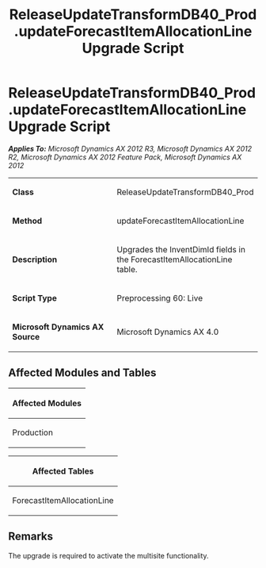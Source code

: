 ﻿---
title: ReleaseUpdateTransformDB40_Prod.updateForecastItemAllocationLine Upgrade Script
TOCTitle: ReleaseUpdateTransformDB40_Prod.updateForecastItemAllocationLine Upgrade Script
ms:assetid: 9b5105d8-510c-a8b3-65cf-df75465ebd8b
ms:mtpsurl: https://msdn.microsoft.com/en-us/library/JJ686319(v=AX.60)
ms:contentKeyID: 49710022
ms.date: 05/18/2015
mtps_version: v=AX.60
---

# ReleaseUpdateTransformDB40\_Prod.updateForecastItemAllocationLine Upgrade Script 


_**Applies To:** Microsoft Dynamics AX 2012 R3, Microsoft Dynamics AX 2012 R2, Microsoft Dynamics AX 2012 Feature Pack, Microsoft Dynamics AX 2012_

<table>
<colgroup>
<col style="width: 50%" />
<col style="width: 50%" />
</colgroup>
<tbody>
<tr class="odd">
<td><p><strong>Class</strong></p></td>
<td><p>ReleaseUpdateTransformDB40_Prod</p></td>
</tr>
<tr class="even">
<td><p><strong>Method</strong></p></td>
<td><p>updateForecastItemAllocationLine</p></td>
</tr>
<tr class="odd">
<td><p><strong>Description</strong></p></td>
<td><p>Upgrades the InventDimId fields in the ForecastItemAllocationLine table.</p></td>
</tr>
<tr class="even">
<td><p><strong>Script Type</strong></p></td>
<td><p>Preprocessing 60: Live</p></td>
</tr>
<tr class="odd">
<td><p><strong>Microsoft Dynamics AX Source</strong></p></td>
<td><p>Microsoft Dynamics AX 4.0</p></td>
</tr>
</tbody>
</table>


## Affected Modules and Tables

<table>
<colgroup>
<col style="width: 100%" />
</colgroup>
<thead>
<tr class="header">
<th><p>Affected Modules</p></th>
</tr>
</thead>
<tbody>
<tr class="odd">
<td><p>Production</p></td>
</tr>
</tbody>
</table>


<table>
<colgroup>
<col style="width: 100%" />
</colgroup>
<thead>
<tr class="header">
<th><p>Affected Tables</p></th>
</tr>
</thead>
<tbody>
<tr class="odd">
<td><p>ForecastItemAllocationLine</p></td>
</tr>
</tbody>
</table>


## Remarks

The upgrade is required to activate the multisite functionality.

  


